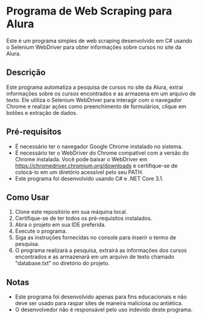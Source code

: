 # Programa de Web Scraping para Alura

Este é um programa simples de web scraping desenvolvido em C# usando o Selenium WebDriver para obter informações sobre cursos no site da Alura.

## Descrição

Este programa automatiza a pesquisa de cursos no site da Alura, extrai informações sobre os cursos encontrados e as armazena em um arquivo de texto. Ele utiliza o Selenium WebDriver para interagir com o navegador Chrome e realizar ações como preenchimento de formulários, clique em botões e extração de dados.

## Pré-requisitos

- É necessário ter o navegador Google Chrome instalado no sistema.
- É necessário ter o WebDriver do Chrome compatível com a versão do Chrome instalada. Você pode baixar o WebDriver em https://chromedriver.chromium.org/downloads e certifique-se de colocá-lo em um diretório acessível pelo seu PATH.
- Este programa foi desenvolvido usando C# e .NET Core 3.1.

## Como Usar

1. Clone este repositório em sua máquina local.
2. Certifique-se de ter todos os pré-requisitos instalados.
3. Abra o projeto em sua IDE preferida.
4. Execute o programa.
5. Siga as instruções fornecidas no console para inserir o termo de pesquisa.
6. O programa realizará a pesquisa, extrairá as informações dos cursos encontrados e as armazenará em um arquivo de texto chamado "database.txt" no diretório do projeto.

## Notas

- Este programa foi desenvolvido apenas para fins educacionais e não deve ser usado para raspar sites de maneira maliciosa ou antiética.
- O desenvolvedor não é responsável pelo uso indevido deste programa.

